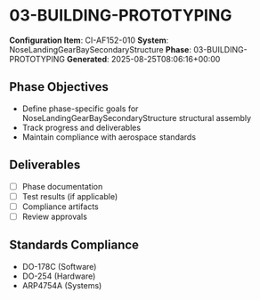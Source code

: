 # 03-BUILDING-PROTOTYPING

**Configuration Item**: CI-AF152-010
**System**: NoseLandingGearBaySecondaryStructure
**Phase**: 03-BUILDING-PROTOTYPING
**Generated**: 2025-08-25T08:06:16+00:00

## Phase Objectives
- Define phase-specific goals for NoseLandingGearBaySecondaryStructure structural assembly
- Track progress and deliverables
- Maintain compliance with aerospace standards

## Deliverables
- [ ] Phase documentation
- [ ] Test results (if applicable)
- [ ] Compliance artifacts
- [ ] Review approvals

## Standards Compliance
- DO-178C (Software)
- DO-254 (Hardware)
- ARP4754A (Systems)


